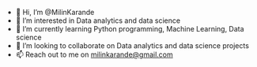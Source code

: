 - 👋 Hi, I’m @MilinKarande
- 👀 I’m interested in Data analytics and data science
- 🌱 I’m currently learning Python programming, Machine Learning, Data science
- 💞️ I’m looking to collaborate on Data analytics and data science projects
- 📫 Reach out to me on milinkarande@gmail.com 

<!---
MilinKarande/MilinKarande is a ✨ special ✨ repository because its `README.md` (this file) appears on your GitHub profile.
You can click the Preview link to take a look at your changes.
--->
